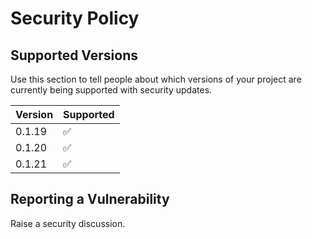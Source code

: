 # Security Policy

## Supported Versions

Use this section to tell people about which versions of your project are
currently being supported with security updates.

| Version | Supported          |
| ------- | ------------------ |
| 0.1.19  | :white_check_mark: |
| 0.1.20  | :white_check_mark: |
| 0.1.21  | :white_check_mark: |


## Reporting a Vulnerability
Raise a security discussion.
